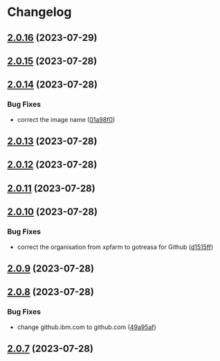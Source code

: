 # Changelog

## [2.0.16](https://github.com/gotreasa/gotreasa-berlin-clock/compare/2.0.15...2.0.16) (2023-07-29)

## [2.0.15](https://github.com/gotreasa/gotreasa-berlin-clock/compare/2.0.14...2.0.15) (2023-07-28)

## [2.0.14](https://github.com/gotreasa/gotreasa-berlin-clock/compare/2.0.13...2.0.14) (2023-07-28)

### Bug Fixes

- correct the image name ([01a98f0](https://github.com/gotreasa/gotreasa-berlin-clock/commit/01a98f04979b06703e6d5466216ff6d895f7936c))

## [2.0.13](https://github.com/gotreasa/gotreasa-berlin-clock/compare/2.0.12...2.0.13) (2023-07-28)

## [2.0.12](https://github.com/gotreasa/gotreasa-berlin-clock/compare/2.0.11...2.0.12) (2023-07-28)

## [2.0.11](https://github.com/gotreasa/gotreasa-berlin-clock/compare/2.0.10...2.0.11) (2023-07-28)

## [2.0.10](https://github.com/gotreasa/gotreasa-berlin-clock/compare/2.0.9...2.0.10) (2023-07-28)

### Bug Fixes

- correct the organisation from xpfarm to gotreasa for Github ([d1515ff](https://github.com/gotreasa/gotreasa-berlin-clock/commit/d1515ff7ea3579da08de5e09350828a2b1e2b1fe))

## [2.0.9](https://github.com/xpfarm/gotreasa-berlin-clock/compare/2.0.8...2.0.9) (2023-07-28)

## [2.0.8](https://github.com/xpfarm/gotreasa-berlin-clock/compare/2.0.7...2.0.8) (2023-07-28)

### Bug Fixes

- change github.ibm.com to github.com ([49a95af](https://github.com/xpfarm/gotreasa-berlin-clock/commit/49a95afca73fc056fcae25405ec8fa049d4abc84))

## [2.0.7](https://github.ibm.com/xpfarm/gotreasa-berlin-clock/compare/2.0.6...2.0.7) (2023-07-28)
